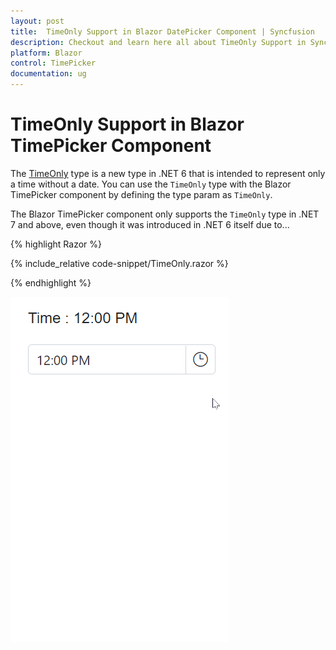```yaml
---
layout: post
title:  TimeOnly Support in Blazor DatePicker Component | Syncfusion
description: Checkout and learn here all about TimeOnly Support in Syncfusion Blazor TimePicker component and much more.
platform: Blazor
control: TimePicker
documentation: ug
---
```


# TimeOnly Support in Blazor TimePicker Component

The [TimeOnly](https://learn.microsoft.com/en-us/dotnet/api/system.timeonly?view=net-7.0) type is a new type in .NET 6 that is intended to represent only a time without a date. You can use the `TimeOnly` type with the Blazor TimePicker component by defining the type param as `TimeOnly`.

The Blazor TimePicker component only supports the `TimeOnly` type in .NET 7 and above, even though it was introduced in .NET 6 itself due to...

{% highlight Razor %}

{% include_relative code-snippet/TimeOnly.razor %}

{% endhighlight %}


![Blazor TimePicker with TimeOnly](./images/TimePickerTimeOnly.gif)